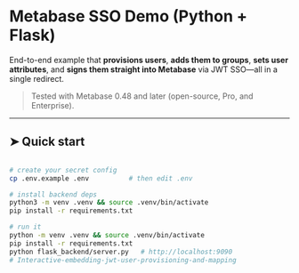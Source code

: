 # Metabase SSO Demo (Python + Flask)

End-to-end example that **provisions users**, **adds them to groups**, **sets user attributes**, and **signs them straight into Metabase** via JWT SSO—all in a single redirect.

> Tested with Metabase 0.48 and later (open-source, Pro, and Enterprise).

---

## ➤ Quick start

```bash

# create your secret config
cp .env.example .env          # then edit .env

# install backend deps
python3 -m venv .venv && source .venv/bin/activate
pip install -r requirements.txt

# run it
python -m venv .venv && source .venv/bin/activate
pip install -r requirements.txt
python flask_backend/server.py   # http://localhost:9090
# Interactive-embedding-jwt-user-provisioning-and-mapping

